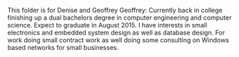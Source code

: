 This folder is for Denise and Geoffrey
Geoffrey: Currently back in college finishing up a dual bachelors degree in computer engineering and computer science.  Expect to graduate in August 2015.  I have interests in small electronics and embedded system design as well as database design.  For work doing small contract work as well doing some consulting on Windows based networks for small businesses.